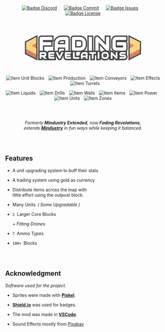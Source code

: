 
<div align = center>

<br>

[![Badge Discord]][Discord]    
[![Badge Commit]][Commits]    
[![Badge Issues]][Issues]    
[![Badge License]][License]

<br>
<br>

![Logo]

<br>

![Item Unit Blocks]  
![Item Production]  
![Item Conveyors]  
![Item Effects]  
![Item Turrets]

![Item Liquids]  
![Item Drills]  
![Item Walls]  
![Item Items]  
![Item Power]  
![Item Units]  
![Item Zones]

<br>
<br>

*Formerly **Mindustry Extended**, now **Fading Revelations**, <br>
extends **[Mindustry]** in fun ways while keeping it balanced.*

<br>
<br>

</div>

## Features

-   A unit upgrading system to buff their stats

-   A trading system using gold as currency

-   Distribute items across the map with <br>
    little effort using the outpost block.

-   Many Units  *( Some Upgradable )*

-   `2`  Larger Core Blocks

    *+ Fitting Drones*

-   `7`  Ammo Types

-   `100+`  Blocks

<br>
<br>

## Acknowledgment

*Software used for the project.*

-   Sprites were made with **[Piskel]**.

-   **[Shield.io]** was used for badges.

-   The mod was made in **[VSCode]**.

-   Sound Effects mostly from <a href="https://pixabay.com/?utm_source=link-attribution&amp;utm_medium=referral&amp;utm_campaign=music&amp;utm_content=5981">Pixabay</a>

<br>


<!----------------------------------------------------------------------------->

[Mindustry]: https://github.com/Anuken/Mindustry
[Shield.io]: https://shields.io
[Discord]: https://discord.gg/YB3ky9tJR4
[Commits]: https://github.com/Fresh791/Fading-Revelations/commits/main
[Issues]: https://github.com/Fresh791/Fading-Revelations/issues
[VSCode]: https://code.visualstudio.com/
[Piskel]: https://www.piskelapp.com/

[License]: LICENSE
[Logo]: github/Banner.png


<!----------------------------------[ Badges ]--------------------------------->

[Badge License]: https://img.shields.io/badge/License-GPL_3-0369a3.svg?style=for-the-badge&labelColor=blue&logoColor=white&logo=GNU
[Badge Discord]: https://img.shields.io/discord/815981543624933396?labelColor=5865F2&label=Discord&logoColor=white&logo=Discord&style=for-the-badge&color=4852bf
[Badge Commit]: https://img.shields.io/github/last-commit/Fresh791/Fading-Revelations?labelColor=F64935&label=Commit&logoColor=white&logo=GitExtensions&style=for-the-badge&color=cb3c2c
[Badge Issues]: https://img.shields.io/github/issues/Fresh791/Fading-Revelations?labelColor=ED1965&label=Issues&logoColor=white&logo=Pinboard&style=for-the-badge&color=bb124e


[Item Unit Blocks]: https://img.shields.io/badge/dynamic/yaml?query=%24.unit_blocks&url=https%3A%2F%2Fraw.githubusercontent.com%2FFresh791%2FFading-Revelations%2Fmain%2F.github%2FStatistics.yaml&label=Unit%20Blocks&style=flat-square&labelColor=ffd37f&color=d3816b
[Item Production]: https://img.shields.io/badge/dynamic/yaml?query=%24.production&url=https%3A%2F%2Fraw.githubusercontent.com%2FFresh791%2FFading-Revelations%2Fmain%2F.github%2FStatistics.yaml&label=Production&style=flat-square&labelColor=ffd37f&color=d3816b
[Item Conveyors]: https://img.shields.io/badge/dynamic/yaml?query=%24.distribution&url=https%3A%2F%2Fraw.githubusercontent.com%2FFresh791%2FFading-Revelations%2Fmain%2F.github%2FStatistics.yaml&label=Conveyors&style=flat-square&labelColor=ffd37f&color=d3816b
[Item Effects]: https://img.shields.io/badge/dynamic/yaml?query=%24.effects&url=https%3A%2F%2Fraw.githubusercontent.com%2FFresh791%2FFading-Revelations%2Fmain%2F.github%2FStatistics.yaml&label=Effects&style=flat-square&labelColor=ffd37f&color=d3816b
[Item Liquids]: https://img.shields.io/badge/dynamic/yaml?query=%24.liquids&url=https%3A%2F%2Fraw.githubusercontent.com%2FFresh791%2FFading-Revelations%2Fmain%2F.github%2FStatistics.yaml&label=Liquids&style=flat-square&labelColor=ffd37f&color=d3816b
[Item Turrets]: https://img.shields.io/badge/dynamic/yaml?query=%24.turrets&url=https%3A%2F%2Fraw.githubusercontent.com%2FFresh791%2FFading-Revelations%2Fmain%2F.github%2FStatistics.yaml&label=Turrets&style=flat-square&labelColor=ffd37f&color=d3816b
[Item Drills]: https://img.shields.io/badge/dynamic/yaml?query=%24.drills&url=https%3A%2F%2Fraw.githubusercontent.com%2FFresh791%2FFading-Revelations%2Fmain%2F.github%2FStatistics.yaml&label=Drills&style=flat-square&labelColor=ffd37f&color=d3816b
[Item Walls]: https://img.shields.io/badge/dynamic/yaml?query=%24.walls&url=https%3A%2F%2Fraw.githubusercontent.com%2FFresh791%2FFading-Revelations%2Fmain%2F.github%2FStatistics.yaml&label=Walls&style=flat-square&labelColor=ffd37f&color=d3816b
[Item Items]: https://img.shields.io/badge/dynamic/yaml?query=%24.items&url=https%3A%2F%2Fraw.githubusercontent.com%2FFresh791%2FFading-Revelations%2Fmain%2F.github%2FStatistics.yaml&label=Items&style=flat-square&labelColor=ffd37f&color=d3816b
[Item Power]: https://img.shields.io/badge/dynamic/yaml?query=%24.power&url=https%3A%2F%2Fraw.githubusercontent.com%2FFresh791%2FFading-Revelations%2Fmain%2F.github%2FStatistics.yaml&label=Power&style=flat-square&labelColor=ffd37f&color=d3816b
[Item Units]: https://img.shields.io/badge/dynamic/yaml?query=%24.units&url=https%3A%2F%2Fraw.githubusercontent.com%2FFresh791%2FFading-Revelations%2Fmain%2F.github%2FStatistics.yaml&label=Units&style=flat-square&labelColor=ffd37f&color=d3816b
[Item Zones]: https://img.shields.io/badge/dynamic/yaml?query=%24.zones&url=https%3A%2F%2Fraw.githubusercontent.com%2FFresh791%2FFading-Revelations%2Fmain%2F.github%2FStatistics.yaml&label=Zones&style=flat-square&labelColor=ffd37f&color=d3816b


<!---------------------------------[ Buttons ]--------------------------------->
